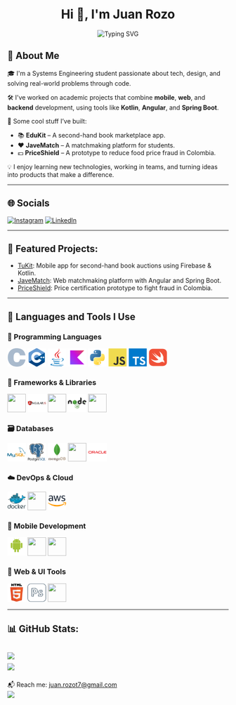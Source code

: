 

<h1 align="center">Hi 👋, I'm Juan Rozo</h1>
<p align="center">
  <img src="https://readme-typing-svg.demolab.com?font=Fira+Code&weight=500&size=22&pause=1000&color=338aff&center=true&vCenter=true&width=435&lines=Systems+Engineering+Student;Full-stack+Dev+%7C+Mobile+%7C+Web;Loves+building+useful+apps+%F0%9F%92%BB" alt="Typing SVG" />
</p>


## 💫 About Me

🎓 I'm a Systems Engineering student passionate about tech, design, and solving real-world problems through code.

🛠️ I've worked on academic projects that combine **mobile**, **web**, and **backend** development, using tools like **Kotlin**, **Angular**, and **Spring Boot**.

🚀 Some cool stuff I’ve built:
- 📚 **EduKit** – A second-hand book marketplace app.
- ❤️ **JaveMatch** – A matchmaking platform for students.
- 💵 **PriceShield** – A prototype to reduce food price fraud in Colombia.

💡 I enjoy learning new technologies, working in teams, and turning ideas into products that make a difference.


---

## 🌐 Socials
[![Instagram](https://img.shields.io/badge/Instagram-%23E4405F.svg?logo=instagram&logoColor=white&style=for-the-badge)](https://instagram.com/juanrozo1)
[![LinkedIn](https://img.shields.io/badge/LinkedIn-Logo?style=for-the-badge&logo=linkedin&logoColor=white&color=%230a77b6)](https://www.linkedin.com/in/juan-enrique-rozo-tarache-1409b6350/)

---

## 🔨 Featured Projects:
- [TuKit](https://github.com/JuanR771/EduKit): Mobile app for second-hand book auctions using Firebase & Kotlin.
- [JaveMatch](https://github.com/JuanR771/JaveMatch): Web matchmaking platform with Angular and Spring Boot.
- [PriceShield](https://github.com/JuanR771/PriceShield): Price certification prototype to fight fraud in Colombia.

---

## 🚀 Languages and Tools I Use

### 🧠 Programming Languages



<p>
<a><img src="https://raw.githubusercontent.com/devicons/devicon/master/icons/c/c-original.svg" width="42" height="42"/></a>
<a><img src="https://raw.githubusercontent.com/devicons/devicon/master/icons/cplusplus/cplusplus-original.svg" width="42" height="42"/></a>
<a><img src="https://raw.githubusercontent.com/devicons/devicon/master/icons/java/java-original.svg" width="42" height="42"/></a>
<a><img src="https://raw.githubusercontent.com/devicons/devicon/master/icons/kotlin/kotlin-original.svg" width="42" height="42"/></a>
<a><img src="https://raw.githubusercontent.com/devicons/devicon/master/icons/python/python-original.svg" width="42" height="42"/></a>
<a><img src="https://raw.githubusercontent.com/devicons/devicon/master/icons/javascript/javascript-original.svg" width="42" height="42"/></a>
<a><img src="https://raw.githubusercontent.com/devicons/devicon/master/icons/typescript/typescript-original.svg" width="42" height="42"/></a>
<a><img src="https://raw.githubusercontent.com/devicons/devicon/master/icons/swift/swift-original.svg" width="42" height="42"/></a>
</p>

### 🧱 Frameworks & Libraries
<p>
<a><img src="https://angular.io/assets/images/logos/angular/angular.svg" width="42" height="42"/></a>
<a><img src="https://raw.githubusercontent.com/devicons/devicon/master/icons/angularjs/angularjs-original-wordmark.svg" width="42" height="42"/></a>
<a><img src="https://www.vectorlogo.zone/logos/springio/springio-icon.svg" width="42" height="42"/></a>
<a><img src="https://raw.githubusercontent.com/devicons/devicon/master/icons/nodejs/nodejs-original-wordmark.svg" width="42" height="42"/></a>
<a><img src="https://cdn.worldvectorlogo.com/logos/nextjs-2.svg" width="42" height="42"/></a>
</p>

### 🗃️ Databases
<p>
<a><img src="https://raw.githubusercontent.com/devicons/devicon/master/icons/mysql/mysql-original-wordmark.svg" width="42" height="42"/></a>
<a><img src="https://raw.githubusercontent.com/devicons/devicon/master/icons/postgresql/postgresql-original-wordmark.svg" width="42" height="42"/></a>
<a><img src="https://raw.githubusercontent.com/devicons/devicon/master/icons/mongodb/mongodb-original-wordmark.svg" width="42" height="42"/></a>
<a><img src="https://www.vectorlogo.zone/logos/sqlite/sqlite-icon.svg" width="42" height="42"/></a>
<a><img src="https://raw.githubusercontent.com/devicons/devicon/master/icons/oracle/oracle-original.svg" width="42" height="42"/></a>
</p>

### ☁️ DevOps & Cloud
<p>
<a><img src="https://raw.githubusercontent.com/devicons/devicon/master/icons/docker/docker-original-wordmark.svg" width="42" height="42"/></a>
<a><img src="https://www.vectorlogo.zone/logos/firebase/firebase-icon.svg" width="42" height="42"/></a>
<a><img src="https://raw.githubusercontent.com/devicons/devicon/master/icons/amazonwebservices/amazonwebservices-original-wordmark.svg" width="42" height="42"/></a>
</p>

### 📱 Mobile Development
<p>
<a><img src="https://raw.githubusercontent.com/devicons/devicon/master/icons/android/android-original-wordmark.svg" width="42" height="42"/></a>
<a><img src="https://www.vectorlogo.zone/logos/flutterio/flutterio-icon.svg" width="42" height="42"/></a>
<a><img src="https://www.vectorlogo.zone/logos/dartlang/dartlang-icon.svg" width="42" height="42"/></a>
</p>

### 🎨 Web & UI Tools
<p>
<a><img src="https://raw.githubusercontent.com/devicons/devicon/master/icons/html5/html5-original-wordmark.svg" width="42" height="42"/></a>
<a><img src="https://raw.githubusercontent.com/devicons/devicon/master/icons/photoshop/photoshop-line.svg" width="42" height="42"/></a>
<a><img src="https://www.vectorlogo.zone/logos/getpostman/getpostman-icon.svg" width="42" height="42"/></a>
</p>

---

## 📊 GitHub Stats:
![](https://github-readme-stats.vercel.app/api?username=JuanR771&theme=blue_navy&hide_border=false&include_all_commits=true&count_private=true)<br/>
![](https://nirzak-streak-stats.vercel.app/?user=JuanR771&theme=blue_navy&hide_border=false)<br/>
---

📬 Reach me: juan.rozot7@gmail.com  
[![](https://visitcount.itsvg.in/api?id=JuanR771&icon=0&color=0)](https://visitcount.itsvg.in)
